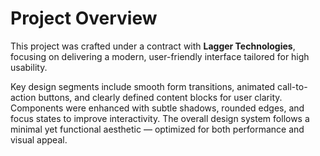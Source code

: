 # Project Overview

This project was crafted under a contract with **Lagger Technologies**, focusing on delivering a modern, user-friendly interface tailored for high usability. 

Key design segments include smooth form transitions, animated call-to-action buttons, and clearly defined content blocks for user clarity. Components were enhanced with subtle shadows, rounded edges, and focus states to improve interactivity. The overall design system follows a minimal yet functional aesthetic — optimized for both performance and visual appeal.
